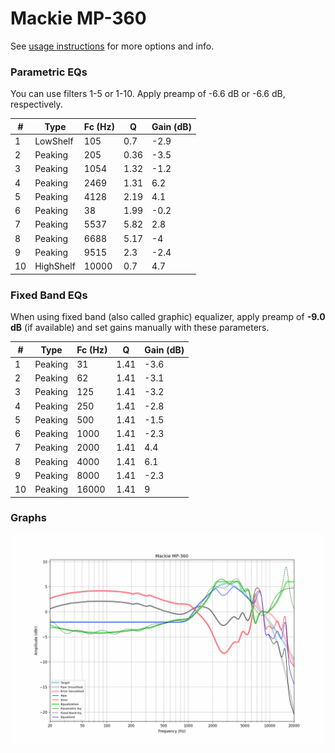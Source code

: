 # Mackie MP-360
See [usage instructions](https://github.com/jaakkopasanen/AutoEq#usage) for more options and info.

### Parametric EQs
You can use filters 1-5 or 1-10. Apply preamp of -6.6 dB or -6.6 dB, respectively.

|   # | Type      |   Fc (Hz) |    Q |   Gain (dB) |
|-----|-----------|-----------|------|-------------|
|   1 | LowShelf  |       105 | 0.7  |        -2.9 |
|   2 | Peaking   |       205 | 0.36 |        -3.5 |
|   3 | Peaking   |      1054 | 1.32 |        -1.2 |
|   4 | Peaking   |      2469 | 1.31 |         6.2 |
|   5 | Peaking   |      4128 | 2.19 |         4.1 |
|   6 | Peaking   |        38 | 1.99 |        -0.2 |
|   7 | Peaking   |      5537 | 5.82 |         2.8 |
|   8 | Peaking   |      6688 | 5.17 |        -4   |
|   9 | Peaking   |      9515 | 2.3  |        -2.4 |
|  10 | HighShelf |     10000 | 0.7  |         4.7 |

### Fixed Band EQs
When using fixed band (also called graphic) equalizer, apply preamp of **-9.0 dB** (if available) and set gains manually with these parameters.

|   # | Type    |   Fc (Hz) |    Q |   Gain (dB) |
|-----|---------|-----------|------|-------------|
|   1 | Peaking |        31 | 1.41 |        -3.6 |
|   2 | Peaking |        62 | 1.41 |        -3.1 |
|   3 | Peaking |       125 | 1.41 |        -3.2 |
|   4 | Peaking |       250 | 1.41 |        -2.8 |
|   5 | Peaking |       500 | 1.41 |        -1.5 |
|   6 | Peaking |      1000 | 1.41 |        -2.3 |
|   7 | Peaking |      2000 | 1.41 |         4.4 |
|   8 | Peaking |      4000 | 1.41 |         6.1 |
|   9 | Peaking |      8000 | 1.41 |        -2.3 |
|  10 | Peaking |     16000 | 1.41 |         9   |

### Graphs
![](./Mackie%20MP-360.png)
